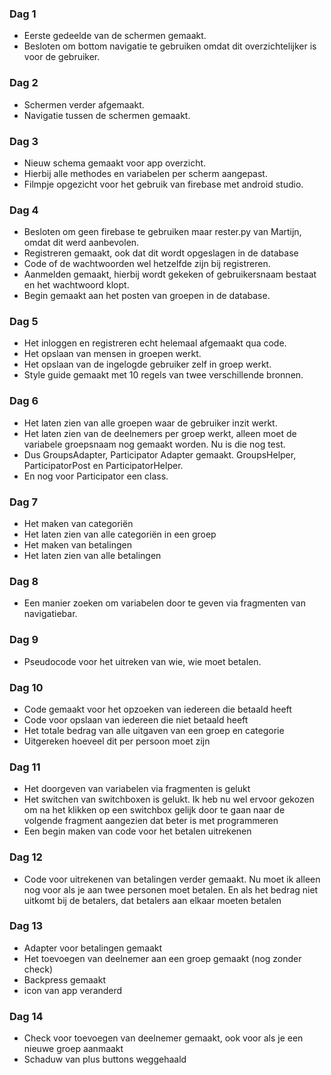 ### Dag 1

- Eerste gedeelde van de schermen gemaakt.
- Besloten om bottom navigatie te gebruiken omdat dit overzichtelijker is voor de gebruiker.

### Dag 2

- Schermen verder afgemaakt.
- Navigatie tussen de schermen gemaakt.

### Dag 3

- Nieuw schema gemaakt voor app overzicht.
- Hierbij alle methodes en variabelen per scherm aangepast.
- Filmpje opgezicht voor het gebruik van firebase met android studio.

### Dag 4

- Besloten om geen firebase te gebruiken maar rester.py van Martijn, omdat dit werd aanbevolen.
- Registreren gemaakt, ook dat dit wordt opgeslagen in de database
- Code of de wachtwoorden wel hetzelfde zijn bij registreren.
- Aanmelden gemaakt, hierbij wordt gekeken of gebruikersnaam bestaat en het wachtwoord klopt.
- Begin gemaakt aan het posten van groepen in de database.

### Dag 5

- Het inloggen en registreren echt helemaal afgemaakt qua code.
- Het opslaan van mensen in groepen werkt.
- Het opslaan van de ingelogde gebruiker zelf in groep werkt.
- Style guide gemaakt met 10 regels van twee verschillende bronnen.

### Dag 6

- Het laten zien van alle groepen waar de gebruiker inzit werkt.
- Het laten zien van de deelnemers per groep werkt, alleen moet de variabele groepsnaam nog gemaakt worden. Nu is die nog test.
- Dus GroupsAdapter, Participator Adapter gemaakt. GroupsHelper, ParticipatorPost en ParticipatorHelper.
- En nog voor Participator een class.

### Dag 7

- Het maken van categoriën 
- Het laten zien van alle categoriën in een groep
- Het maken van betalingen
- Het laten zien van alle betalingen

### Dag 8

- Een manier zoeken om variabelen door te geven via fragmenten van navigatiebar.

### Dag 9

- Pseudocode voor het uitreken van wie, wie moet betalen.

### Dag 10

- Code gemaakt voor het opzoeken van iedereen die betaald heeft
- Code voor opslaan van iedereen die niet betaald heeft
- Het totale bedrag van alle uitgaven van een groep en categorie
- Uitgereken hoeveel dit per persoon moet zijn

### Dag 11

- Het doorgeven van variabelen via fragmenten is gelukt
- Het switchen van switchboxen is gelukt. Ik heb nu wel ervoor gekozen om na het klikken op een switchbox gelijk door te gaan naar de volgende fragment aangezien dat beter is met programmeren
- Een begin maken van code voor het betalen uitrekenen

### Dag 12

- Code voor uitrekenen van betalingen verder gemaakt. Nu moet ik alleen nog voor als je aan twee personen moet betalen. En als het bedrag niet uitkomt bij de betalers, dat betalers aan elkaar moeten betalen

### Dag 13

- Adapter voor betalingen gemaakt
- Het toevoegen van deelnemer aan een groep gemaakt (nog zonder check)
- Backpress gemaakt
- icon van app veranderd

### Dag 14

- Check voor toevoegen van deelnemer gemaakt, ook voor als je een nieuwe groep aanmaakt
- Schaduw van plus buttons weggehaald
